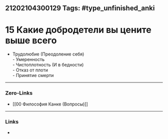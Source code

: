21202104300129
Tags: #type_unfinished_anki
---
# 15 Какие добродетели вы цените выше всего

 - Трудолюбие (Преодоление себя)<br> - Умеренность<br> - Чистоплотность (И в бедности)<br> - Отказ от плоти<br> - Принятие смерти

---
### Zero-Links
- [[00 Философия Канке (Вопросы)]]
---
### Links
-